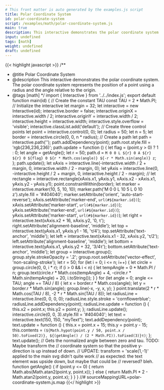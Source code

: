 ```yaml
---
# This front matter is auto generated by the examples.js script
title: Polar Coordinate System
id: polar-coordinate-system
script: /examples/math/polar-coordinate-system.js
main: true
description: This interactive demonstrates the polar coordinate system. The polar coordinate system represents the position of a point using a radius and the angle relative to the origin.
input: undefined
tags: [math]
weight: undefined
draft: undefined
---
```


{{< highlight javascript >}}
/**
* @title Polar Coordinate System
* @description This interactive demonstrates the polar coordinate system. The polar coordinate system represents the position of a point using a radius and the angle relative to the origin.
* @tags [math]
*/
import { Interactive } from '../../index.js';
export default function main(id) {
    // Create the constant TAU
    const TAU = 2 * Math.PI;
    // Initialize the interactive
    let margin = 32;
    let interactive = new Interactive(id);
    interactive.border = false;
    interactive.originX = interactive.width / 2;
    interactive.originY = interactive.width / 2;
    interactive.height = interactive.width;
    interactive.style.overflow = 'visible';
    interactive.classList.add('default');
    // Create three control points
    let point = interactive.control(0, 0);
    let radius = 50;
    let n = 5;
    let border = interactive.circle(0, 0, n * radius);
    // Create a path
    let path = interactive.path('');
    path.addDependency(point);
    path.root.style.fill = 'rgb(236,236,236)';
    path.update = function () {
        let flag = (point.y > 0) ? 1 : 0;
        let angle = getAngle();
        let r = 50;
        path.d = `M 0 0
              L ${r} 0
              A ${r} ${r} 0 ${flag} 0 ${r * Math.cos(angle)} ${-r * Math.sin(angle)}
              z`;
    };
    path.update();
    let xAxis = interactive.line(-interactive.width / 2 + margin, 0, interactive.width / 2 - margin, 0);
    let yAxis = interactive.line(0, -interactive.height / 2 + margin, 0, interactive.height / 2 - margin);
    // let rectangle = interactive.rectangle(xAxis.x1, yAxis.y1, xAxis.x2 - xAxis.x1, yAxis.y2 - yAxis.y1);
    point.constrainWithin(border);
    let marker = interactive.marker(10, 5, 10, 10);
    marker.path('M 0 0 L 10 5 L 0 10 z').style.fill = '#404040';
    marker.setAttribute('orient', 'auto-start-reverse');
    xAxis.setAttribute('marker-end', `url(#${marker.id})`);
    xAxis.setAttribute('marker-start', `url(#${marker.id})`);
    yAxis.setAttribute('marker-end', `url(#${marker.id})`);
    yAxis.setAttribute('marker-start', `url(#${marker.id})`);
    let right = interactive.text(xAxis.x2 + 16, xAxis.y2, '0, τ');
    right.setAttribute('alignment-baseline', 'middle');
    let top = interactive.text(yAxis.x1, yAxis.y1 - 16, 'τ/4');
    top.setAttribute('text-anchor', 'middle');
    let left = interactive.text(xAxis.x1 - 32, xAxis.y2, 'τ/2');
    left.setAttribute('alignment-baseline', 'middle');
    let bottom = interactive.text(yAxis.x1, yAxis.y2 + 32, '3/4τ');
    bottom.setAttribute('text-anchor', 'middle');
    let group = interactive.group();
    group.style.strokeOpacity = '.2';
    group.root.setAttribute('vector-effect', 'non-scaling-stroke');
    let r = 50;
    for (let i = 0; i <= n; i++) {
        let circle = group.circle(0, 0, i * r);
        if (i > 0 && i < n) {
            let tempAngle = 0 * Math.PI / n;
            group.text(circle.r * Math.cos(tempAngle) + 4, -circle.r * Math.sin(tempAngle) + 20, i.toString());
        }
    }
    for (let angle = 0; angle <= TAU; angle += TAU / 8) {
        let x = border.r * Math.cos(angle);
        let y = border.r * Math.sin(angle);
        group.line(-x, -y, x, y);
    }
    point.translate(2 * r * Math.cos(TAU / 8), -2 * r * Math.sin(TAU / 8));
    let radiusLine = interactive.line(0, 0, 0, 0);
    radiusLine.style.stroke = 'cornflowerblue';
    radiusLine.addDependency(point);
    radiusLine.update = function () {
        this.x2 = point.x;
        this.y2 = point.y;
    };
    radiusLine.update();
    interactive.circle(0, 0, 3).style.fill = '#404040';
    let text = interactive.text(150, 150, "myText");
    text.addDependency(point);
    text.update = function () {
        this.x = point.x + 15;
        this.y = point.y - 15;
        this.contents = `(${Math.hypot(point.y / 50, point.x / 50).toFixed(2)}, ${(getAngle() / (2 * Math.PI)).toFixed(3)}τ)`;
    };
    text.update();
    // Gets the normalized angle between zero and tau. TODO: Maybe transform the
    // coordinate system so that the positive y-direction is up instead of down.
    // UPDATE: transform = 'scale(1,-1)' applied to the main svg  didn't quite work
    // as expected: the text element was upside down, but maybe that could be
    // reversed? bleh.
    function getAngle() {
        if (point.y <= 0) {
            return Math.abs(Math.atan2(point.y, point.x));
        }
        else {
            return Math.PI * 2 - Math.atan2(point.y, point.x);
        }
    }
}
//# sourceMappingURL=polar-coordinate-system.js.map
{{</ highlight >}}

